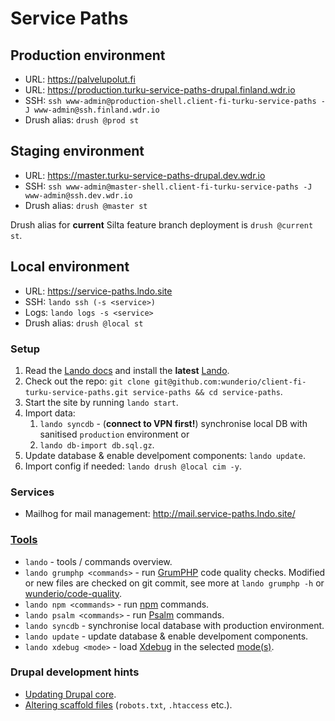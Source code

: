 # Service Paths

## Production environment

- URL: <https://palvelupolut.fi>
- URL: <https://production.turku-service-paths-drupal.finland.wdr.io>
- SSH: `ssh www-admin@production-shell.client-fi-turku-service-paths -J www-admin@ssh.finland.wdr.io`
- Drush alias: `drush @prod st`

## Staging environment

- URL: <https://master.turku-service-paths-drupal.dev.wdr.io>
- SSH: `ssh www-admin@master-shell.client-fi-turku-service-paths -J www-admin@ssh.dev.wdr.io`
- Drush alias: `drush @master st`

Drush alias for **current** Silta feature branch deployment is `drush @current st`.

## Local environment

- URL: <https://service-paths.lndo.site>
- SSH: `lando ssh (-s <service>)`
- Logs: `lando logs -s <service>`
- Drush alias: `drush @local st`

### Setup

1. Read the [Lando docs](https://docs.lando.dev/) and install the **latest** [Lando](https://github.com/lando/lando/releases).
2. Check out the repo: `git clone git@github.com:wunderio/client-fi-turku-service-paths.git service-paths && cd service-paths`.
3. Start the site by running `lando start`.
4. Import data:
   1. `lando syncdb` - (**connect to VPN first!**) synchronise local DB with sanitised `production` environment or
   2. `lando db-import db.sql.gz`.
5. Update database & enable develpoment components: `lando update`.
6. Import config if needed: `lando drush @local cim -y`.

### Services

- Mailhog for mail management: <http://mail.service-paths.lndo.site/>

### [Tools](https://docs.lando.dev/config/tooling.html)

- `lando` - tools / commands overview.
- `lando grumphp <commands>` - run [GrumPHP](https://github.com/phpro/grumphp) code quality checks. Modified or new files are checked on git commit, see more at `lando grumphp -h` or [wunderio/code-quality](https://github.com/wunderio/code-quality).
- `lando npm <commands>` - run [npm](https://www.npmjs.com/) commands.
- `lando psalm <commands>` - run [Psalm](https://psalm.dev/) commands.
- `lando syncdb` - synchronise local database with production environment.
- `lando update` - update database & enable develpoment components.
- `lando xdebug <mode>` - load [Xdebug](https://xdebug.org/) in the selected [mode(s)](https://xdebug.org/docs/all_settings#mode).

### Drupal development hints

- [Updating Drupal core](https://www.drupal.org/docs/8/update/update-core-via-composer).
- [Altering scaffold files](https://www.drupal.org/docs/develop/using-composer/using-drupals-composer-scaffold#toc_4) (`robots.txt`, `.htaccess` etc.).
